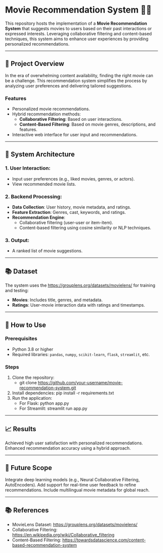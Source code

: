 # Movie Recommendation System 🎥🍿

This repository hosts the implementation of a **Movie Recommendation System** that suggests movies to users based on their past interactions or expressed interests. Leveraging collaborative filtering and content-based techniques, this system aims to enhance user experiences by providing personalized recommendations.

---

## 📑 **Project Overview**

In the era of overwhelming content availability, finding the right movie can be a challenge. This recommendation system simplifies the process by analyzing user preferences and delivering tailored suggestions. 

### **Features**
- Personalized movie recommendations.
- Hybrid recommendation methods:
  - **Collaborative Filtering**: Based on user interactions.
  - **Content-Based Filtering**: Based on movie genres, descriptions, and features.
- Interactive web interface for user input and recommendations.

---

## 🔧 **System Architecture**

### 1. **User Interaction**:
- Input user preferences (e.g., liked movies, genres, or actors).
- View recommended movie lists.

### 2. **Backend Processing**:
- **Data Collection**: User history, movie metadata, and ratings.
- **Feature Extraction**: Genres, cast, keywords, and ratings.
- **Recommendation Engine**:
  - Collaborative filtering (user-user or item-item).
  - Content-based filtering using cosine similarity or NLP techniques.

### 3. **Output**:
- A ranked list of movie suggestions.

---

## 📚 **Dataset**

The system uses the https://grouplens.org/datasets/movielens/ for training and testing:
- **Movies**: Includes title, genres, and metadata.
- **Ratings**: User-movie interaction data with ratings and timestamps.

---

## 🚀 **How to Use**

### Prerequisites
- Python 3.8 or higher
- Required libraries: `pandas`, `numpy`, `scikit-learn`, `flask`, `streamlit`, etc.

### Steps
1. Clone the repository:
   - git clone https://github.com/your-username/movie-recommendation-system.git
2. Install dependencies:
   pip install -r requirements.txt
3. Run the application:
   - For Flask:
      python app.py
   - For Streamlit:
      streamlit run app.py

---

## 📈 **Results**
Achieved high user satisfaction with personalized recommendations.
Enhanced recommendation accuracy using a hybrid approach.

---

## 🔮 **Future Scope**
Integrate deep learning models (e.g., Neural Collaborative Filtering, AutoEncoders).
Add support for real-time user feedback to refine recommendations.
Include multilingual movie metadata for global reach.

---

## 📚 **References**
- MovieLens Dataset: https://grouplens.org/datasets/movielens/
- Collaborative Filtering: https://en.wikipedia.org/wiki/Collaborative_filtering
- Content-Based Filtering: https://towardsdatascience.com/content-based-recommendation-system
